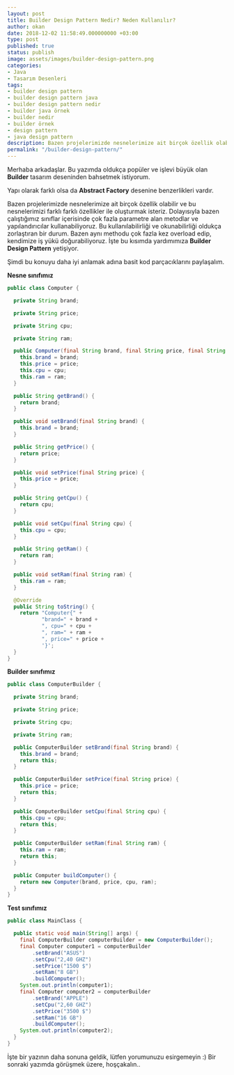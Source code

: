 ```yaml
---
layout: post
title: Builder Design Pattern Nedir? Neden Kullanılır?
author: okan
date: 2018-12-02 11:58:49.000000000 +03:00
type: post
published: true
status: publish
image: assets/images/builder-design-pattern.png
categories:
- Java
- Tasarım Desenleri
tags:
- builder design pattern
- builder design pattern java
- builder design pattern nedir
- builder java örnek
- builder nedir
- builder örnek
- design pattern
- java design pattern
description: Bazen projelerimizde nesnelerimize ait birçok özellik olabilir ve bu nesnelerimizi farklı farklı özellikler ile oluşturmak isteriz. Builder design pattern
permalink: "/builder-design-pattern/"
---
```

Merhaba arkadaşlar. Bu yazımda oldukça popüler ve işlevi büyük olan **Builder** tasarım deseninden bahsetmek istiyorum.

Yapı olarak farklı olsa da **Abstract Factory** desenine benzerlikleri vardır.

Bazen projelerimizde nesnelerimize ait birçok özellik olabilir ve bu nesnelerimizi farklı farklı özellikler ile oluşturmak isteriz. Dolayısıyla bazen çalıştığımız sınıflar içerisinde çok fazla parametre alan metodlar ve yapılandırıcılar kullanabiliyoruz. Bu kullanılabilirliği ve okunabilirliği oldukça zorlaştıran bir durum. Bazen aynı methodu çok fazla kez overload edip, kendimize iş yükü doğurabiliyoruz. İşte bu kısımda yardımımıza **Builder Design Pattern** yetişiyor.

Şimdi bu konuyu daha iyi anlamak adına basit kod parçacıklarını paylaşalım.

**Nesne sınıfımız**  
```java
public class Computer {

  private String brand;

  private String price;

  private String cpu;

  private String ram;

  public Computer(final String brand, final String price, final String cpu, final String ram) {
    this.brand = brand;
    this.price = price;
    this.cpu = cpu;
    this.ram = ram;
  }

  public String getBrand() {
    return brand;
  }

  public void setBrand(final String brand) {
    this.brand = brand;
  }

  public String getPrice() {
    return price;
  }

  public void setPrice(final String price) {
    this.price = price;
  }

  public String getCpu() {
    return cpu;
  }

  public void setCpu(final String cpu) {
    this.cpu = cpu;
  }

  public String getRam() {
    return ram;
  }

  public void setRam(final String ram) {
    this.ram = ram;
  }

  @Override
  public String toString() {
    return "Computer{" +
           "brand=" + brand +
           ", cpu=" + cpu +
           ", ram=" + ram +
           ", price=" + price +
           '}';
  }
}
```

**Builder sınıfımız**  
```java
public class ComputerBuilder {

  private String brand;

  private String price;

  private String cpu;

  private String ram;

  public ComputerBuilder setBrand(final String brand) {
    this.brand = brand;
    return this;
  }

  public ComputerBuilder setPrice(final String price) {
    this.price = price;
    return this;
  }

  public ComputerBuilder setCpu(final String cpu) {
    this.cpu = cpu;
    return this;
  }

  public ComputerBuilder setRam(final String ram) {
    this.ram = ram;
    return this;
  }

  public Computer buildComputer() {
    return new Computer(brand, price, cpu, ram);
  }
}
```

**Test sınıfımız**  
```java
public class MainClass {

  public static void main(String[] args) {
    final ComputerBuilder computerBuilder = new ComputerBuilder();
    final Computer computer1 = computerBuilder
        .setBrand("ASUS")
        .setCpu("2,40 GHZ")
        .setPrice("1500 $")
        .setRam("8 GB")
        .buildComputer();
    System.out.println(computer1);
    final Computer computer2 = computerBuilder
        .setBrand("APPLE")
        .setCpu("2,60 GHZ")
        .setPrice("3500 $")
        .setRam("16 GB")
        .buildComputer();
    System.out.println(computer2);
  }
}
```

İşte bir yazının daha sonuna geldik, lütfen yorumunuzu esirgemeyin :) Bir sonraki yazımda görüşmek üzere, hoşçakalın..

